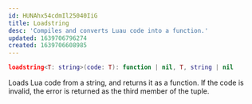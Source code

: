 ```yaml
---
id: HUNAhx54cdmIl25040IiG
title: Loadstring
desc: 'Compiles and converts Luau code into a function.'
updated: 1639706796274
created: 1639706608985
---
```

```Lua
loadstring<T: string>(code: T): function | nil, T, string | nil
```
Loads Lua code from a string, and returns it as a function. If the code is invalid, the error is returned as the third member of the tuple.
